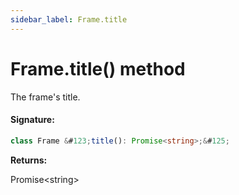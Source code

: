 ```yaml
---
sidebar_label: Frame.title
---
```


# Frame.title() method

The frame's title.

#### Signature:

```typescript
class Frame &#123;title(): Promise<string>;&#125;
```

**Returns:**

Promise&lt;string&gt;
